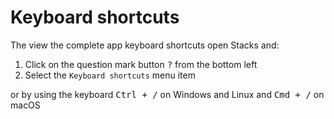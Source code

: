 # Keyboard shortcuts

The view the complete app keyboard shortcuts open Stacks and:

1. Click on the question mark button <kbd>?</kbd> from the bottom left
2. Select the `Keyboard shortcuts` menu item

or by using the keyboard <kbd>Ctrl + /</kbd> on Windows and Linux and <kbd>Cmd + /</kbd> on macOS

<img :src="$withBase('/assets/img/general/keyboard-shortcuts.png')">


